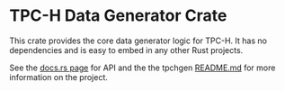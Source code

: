 # TPC-H Data Generator Crate 

This crate provides the core data generator logic for TPC-H. It has no
dependencies and is easy to embed in any other Rust projects.

See the [docs.rs page](https://docs.rs/tpchgen/latest/tpchgen/) for API and the
the tpchgen [README.md](https://github.com/clflushopt/tpchgen-rs) for more
information on the project.
